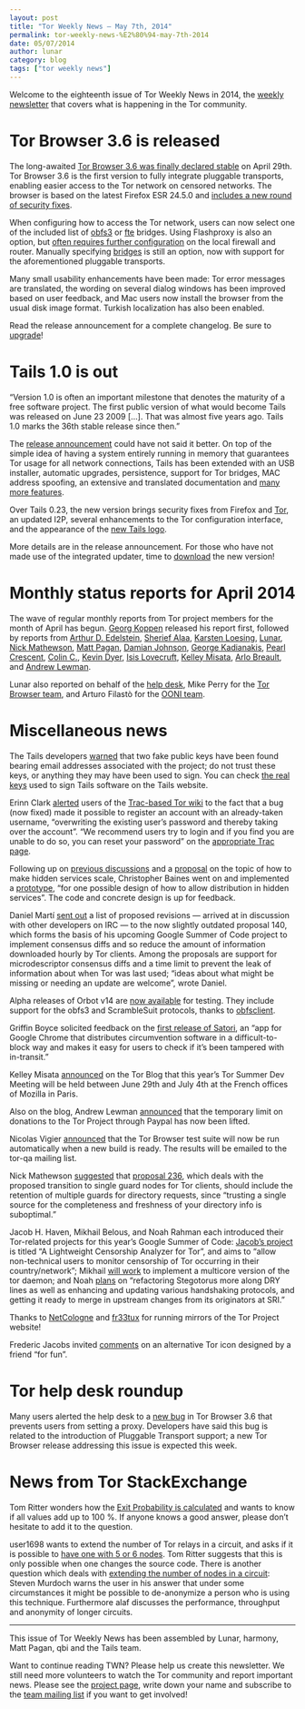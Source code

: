 ```yaml
---
layout: post
title: "Tor Weekly News — May 7th, 2014"
permalink: tor-weekly-news-%E2%80%94-may-7th-2014
date: 05/07/2014
author: lunar
category: blog
tags: ["tor weekly news"]
---
```


Welcome to the eighteenth issue of Tor Weekly News in 2014, the [weekly newsletter](https://lists.torproject.org/cgi-bin/mailman/listinfo/tor-news) that covers what is happening in the Tor community.

# Tor Browser 3.6 is released

The long-awaited [Tor Browser 3.6 was finally declared stable](https://blog.torproject.org/blog/tor-browser-36-released) on April 29th. Tor Browser 3.6 is the first version to fully integrate pluggable transports, enabling easier access to the Tor network on censored networks. The browser is based on the latest Firefox ESR 24.5.0 and [includes a new round of security fixes](https://www.mozilla.org/security/known-vulnerabilities/firefoxESR.html#firefox24.5).

When configuring how to access the Tor network, users can now select one of the included list of [obfs3](https://gitweb.torproject.org/pluggable-transports/obfsproxy.git/blob/refs/heads/master:/doc/obfs3/obfs3-protocol-spec.txt) or [fte](https://fteproxy.org/) bridges. Using Flashproxy is also an option, but [often requires further configuration](https://trac.torproject.org/projects/tor/wiki/FlashProxyHowto) on the local firewall and router. Manually specifying [bridges](https://bridges.torproject.org/) is still an option, now with support for the aforementioned pluggable transports.

Many small usability enhancements have been made: Tor error messages are translated, the wording on several dialog windows has been improved based on user feedback, and Mac users now install the browser from the usual disk image format. Turkish localization has also been enabled.

Read the release announcement for a complete changelog. Be sure to [upgrade](https://www.torproject.org/download/download-easy.html)!

# Tails 1.0 is out

“Version 1.0 is often an important milestone that denotes the maturity of a free software project. The first public version of what would become Tails was released on June 23 2009 […]. That was almost five years ago. Tails 1.0 marks the 36th stable release since then.”

The [release announcement](https://tails.boum.org/news/version_1.0/) could have not said it better. On top of the simple idea of having a system entirely running in memory that guarantees Tor usage for all network connections, Tails has been extended with an USB installer, automatic upgrades, persistence, support for Tor bridges, MAC address spoofing, an extensive and translated documentation and [many more features](https://tails.boum.org/doc/about/features/).

Over Tails 0.23, the new version brings security fixes from Firefox and [Tor](https://trac.torproject.org/projects/tor/ticket/11464), an updated I2P, several enhancements to the Tor configuration interface, and the appearance of the [new Tails logo](https://tails.boum.org/promote/logo/).

More details are in the release announcement. For those who have not made use of the integrated updater, time to [download](https://tails.boum.org/download/) the new version!

# Monthly status reports for April 2014

The wave of regular monthly reports from Tor project members for the month of April has begun. [Georg Koppen](https://lists.torproject.org/pipermail/tor-reports/2014-April/000511.html) released his report first, followed by reports from [Arthur D. Edelstein](https://lists.torproject.org/pipermail/tor-reports/2014-April/000513.html), [Sherief Alaa](https://lists.torproject.org/pipermail/tor-reports/2014-May/000514.html), [Karsten Loesing](https://lists.torproject.org/pipermail/tor-reports/2014-May/000515.html), [Lunar](https://lists.torproject.org/pipermail/tor-reports/2014-May/000516.html), [Nick Mathewson](https://lists.torproject.org/pipermail/tor-reports/2014-May/000517.html), [Matt Pagan](https://lists.torproject.org/pipermail/tor-reports/2014-May/000518.html), [Damian Johnson](https://lists.torproject.org/pipermail/tor-reports/2014-May/000520.html), [George Kadianakis](https://lists.torproject.org/pipermail/tor-reports/2014-May/000521.html), [Pearl Crescent](https://lists.torproject.org/pipermail/tor-reports/2014-May/000523.html), [Colin C.](https://lists.torproject.org/pipermail/tor-reports/2014-May/000524.html), [Kevin Dyer](https://lists.torproject.org/pipermail/tor-reports/2014-May/000525.html), [Isis Lovecruft](https://lists.torproject.org/pipermail/tor-reports/2014-May/000527.html), [Kelley Misata](https://lists.torproject.org/pipermail/tor-reports/2014-May/000528.html), [Arlo Breault](https://lists.torproject.org/pipermail/tor-reports/2014-May/000529.html), and [Andrew Lewman](https://lists.torproject.org/pipermail/tor-reports/2014-May/000530.html).

Lunar also reported on behalf of the [help desk](https://lists.torproject.org/pipermail/tor-reports/2014-May/000512.html), Mike Perry for the [Tor Browser team](https://lists.torproject.org/pipermail/tor-reports/2014-May/000522.html), and Arturo Filastò for the [OONI team](https://lists.torproject.org/pipermail/tor-reports/2014-May/000526.html).

# Miscellaneous news

The Tails developers [warned](https://lists.torproject.org/pipermail/tor-talk/2014-May/032838.html) that two fake public keys have been found bearing email addresses associated with the project; do not trust these keys, or anything they may have been used to sign. You can check [the real keys](https://tails.boum.org/doc/about/openpgp_keys/) used to sign Tails software on the Tails website.

Erinn Clark [alerted](https://lists.torproject.org/pipermail/tor-dev/2014-May/006809.html) users of the [Trac-based Tor wiki](https://trac.torproject.org/) to the fact that a bug (now fixed) made it possible to register an account with an already-taken username, “overwriting the existing user’s password and thereby taking over the account”. “We recommend users try to login and if you find you are unable to do so, you can reset your password” on the [appropriate Trac page](https://trac.torproject.org/projects/tor/reset_password).

Following up on [previous discussions](https://lists.torproject.org/pipermail/tor-dev/2013-October/005556.html) and a [proposal](https://lists.torproject.org/pipermail/tor-dev/2013-October/005674.html) on the topic of how to make hidden services scale, Christopher Baines went on and implemented a [prototype](https://lists.torproject.org/pipermail/tor-dev/2014-April/006788.html), “for one possible design of how to allow distribution in hidden services”. The code and concrete design is up for feedback.

Daniel Martí [sent out](https://lists.torproject.org/pipermail/tor-dev/2014-May/006792.html) a list of proposed revisions — arrived at in discussion with other developers on IRC — to the now slightly outdated proposal 140, which forms the basis of his upcoming Google Summer of Code project to implement consensus diffs and so reduce the amount of information downloaded hourly by Tor clients. Among the proposals are support for microdescriptor consensus diffs and a time limit to prevent the leak of information about when Tor was last used; “ideas about what might be missing or needing an update are welcome”, wrote Daniel.

Alpha releases of Orbot v14 are [now available](https://lists.torproject.org/pipermail/tor-talk/2014-May/032847.html) for testing. They include support for the obfs3 and ScrambleSuit protocols, thanks to [obfsclient](https://github.com/yawning/obfsclient).

Griffin Boyce solicited feedback on the [first release of Satori](https://lists.torproject.org/pipermail/tor-talk/2014-May/032866.html), an “app for Google Chrome that distributes circumvention software in a difficult-to-block way and makes it easy for users to check if it’s been tampered with in-transit.”

Kelley Misata [announced](https://blog.torproject.org/blog/tor-summer-2014-dev-meeting-hosted-mozilla) on the Tor Blog that this year’s Tor Summer Dev Meeting will be held between June 29th and July 4th at the French offices of Mozilla in Paris.

Also on the blog, Andrew Lewman [announced](https://blog.torproject.org/blog/paypal-account-limits-now-resolved) that the temporary limit on donations to the Tor Project through Paypal has now been lifted.

Nicolas Vigier [announced](https://lists.torproject.org/pipermail/tor-qa/2014-May/000405.html) that the Tor Browser test suite will now be run automatically when a new build is ready. The results will be emailed to the tor-qa mailing list.

Nick Mathewson [suggested](https://lists.torproject.org/pipermail/tor-dev/2014-May/006820.html) that [proposal 236](https://gitweb.torproject.org/torspec.git/blob_plain/refs/heads/master:/proposals/236-single-guard-node.txt), which deals with the proposed transition to single guard nodes for Tor clients, should include the retention of multiple guards for directory requests, since “trusting a single source for the completeness and freshness of your directory info is suboptimal.”

Jacob H. Haven, Mikhail Belous, and Noah Rahman each introduced their Tor-related projects for this year’s Google Summer of Code: [Jacob’s project](https://lists.torproject.org/pipermail/tor-dev/2014-May/006808.html) is titled “A Lightweight Censorship Analyzer for Tor”, and aims to “allow non-technical users to monitor censorship of Tor occurring in their country/network”; Mikhail [will work](https://lists.torproject.org/pipermail/tor-dev/2014-May/006817.html) to implement a multicore version of the tor daemon; and Noah [plans](https://lists.torproject.org/pipermail/tor-dev/2014-May/006821.html) on “refactoring Stegotorus more along DRY lines as well as enhancing and updating various handshaking protocols, and getting it ready to merge in upstream changes from its originators at SRI.”

Thanks to [NetCologne](https://lists.torproject.org/pipermail/tor-mirrors/2014-April/000556.html) and [fr33tux](https://lists.torproject.org/pipermail/tor-mirrors/2014-April/000553.html) for running mirrors of the Tor Project website!

Frederic Jacobs invited [comments](https://lists.torproject.org/pipermail/tor-talk/2014-May/032839.html) on an alternative Tor icon designed by a friend “for fun”.

# Tor help desk roundup

Many users alerted the help desk to a [new bug](https://bugs.torproject.org/11658) in Tor Browser 3.6 that prevents users from setting a proxy. Developers have said this bug is related to the introduction of Pluggable Transport support; a new Tor Browser release addressing this issue is expected this week.

# News from Tor StackExchange

Tom Ritter wonders how the [Exit Probability is calculated](https://tor.stackexchange.com/q/2041/88) and wants to know if all values add up to 100 %. If anyone knows a good answer, please don’t hesitate to add it to the question.

user1698 wants to extend the number of Tor relays in a circuit, and asks if it is possible to [have one with 5 or 6 nodes](https://tor.stackexchange.com/q/2039/88). Tom Ritter suggests that this is only possible when one changes the source code. There is another question which deals with [extending the number of nodes in a circuit](https://tor.stackexchange.com/q/103/88): Steven Murdoch warns the user in his answer that under some circumstances it might be possible to de-anonymize a person who is using this technique. Furthermore alaf discusses the performance, throughput and anonymity of longer circuits.

* * *

This issue of Tor Weekly News has been assembled by Lunar, harmony, Matt Pagan, qbi and the Tails team.

Want to continue reading TWN? Please help us create this newsletter. We still need more volunteers to watch the Tor community and report important news. Please see the [project page](https://trac.torproject.org/projects/tor/wiki/TorWeeklyNews), write down your name and subscribe to the [team mailing list](https://lists.torproject.org/cgi-bin/mailman/listinfo/news-team) if you want to get involved!

